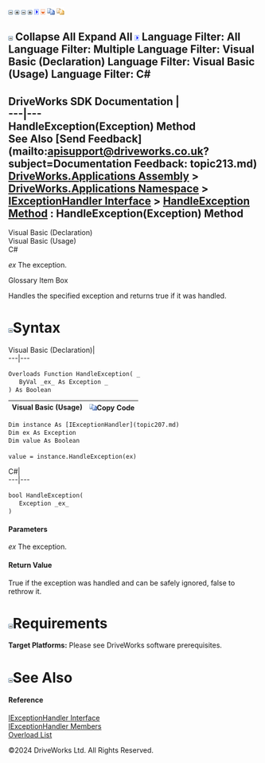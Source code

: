 ![](dotnetimages/collapse.gif) ![](dotnetimages/expand.gif) ![](dotnetimages/collapse.gif) ![](dotnetimages/expand.gif) ![](dotnetimages/drpdown.gif) ![](dotnetimages/drpdown_orange.gif) ![](dotnetimages/copycode.gif) ![](dotnetimages/copycodeHighlight.gif)

![](dotnetimages/collapse.gif) Collapse All Expand All ![](dotnetimages/drpdown.gif) Language Filter: All  Language Filter: Multiple  Language Filter: Visual Basic (Declaration) Language Filter: Visual Basic (Usage) Language Filter: C#  
---  
DriveWorks SDK Documentation  |   
---|---  
HandleException(Exception) Method   
See Also [Send Feedback](mailto:apisupport@driveworks.co.uk?subject=Documentation Feedback: topic213.md)  
[DriveWorks.Applications Assembly](topic13.md) > [DriveWorks.Applications Namespace](topic16.md) > [IExceptionHandler Interface](topic207.md) > [HandleException Method](topic212.md) : HandleException(Exception) Method  
---  
  
Visual Basic (Declaration)    
Visual Basic (Usage)    
C# 

_ex_
    The exception.

Glossary Item Box

Handles the specified exception and returns true if it was handled. 

# ![](dotnetimages/collapse.gif)Syntax

Visual Basic (Declaration)|   
---|---  
      
    
    Overloads Function HandleException( _
       ByVal _ex_ As Exception _
    ) As Boolean  
  
Visual Basic (Usage)| ![](dotnetimages/copycode.gif)Copy Code  
---|---  
      
    
    Dim instance As [IExceptionHandler](topic207.md)
    Dim ex As Exception
    Dim value As Boolean
     
    value = instance.HandleException(ex)  
  
C#|   
---|---  
      
    
    bool HandleException( 
       Exception _ex_
    )  
  
#### Parameters

 _ex_
    The exception.

#### Return Value

True if the exception was handled and can be safely ignored, false to rethrow it.

# ![](dotnetimages/collapse.gif)Requirements

**Target Platforms:** Please see DriveWorks software prerequisites.

# ![](dotnetimages/collapse.gif)See Also

#### Reference

[IExceptionHandler Interface](topic207.md)   
[IExceptionHandler Members](topic208.md)   
[Overload List](topic212.md)

©2024 DriveWorks Ltd. All Rights Reserved.
